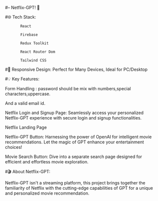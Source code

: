 #– Netflix-GPT! 🌟

#🌐 Tech Stack:

           React

           Firebase

           Redux Toolkit

           React Router Dom

           Tailwind CSS

#📱 Responsive Design: Perfect for Many Devices, Ideal for PC/Desktop

#💡 Key Features:

Form Handling : password should be mix with numbers,special characters,uppercase.

And a valid email id.

Netflix Login and Signup Page: Seamlessly access your personalized Netflix-GPT experience with secure login and signup functionalities.

Netflix Landing Page

Netflix-GPT Button: Harnessing the power of OpenAI for intelligent movie recommendations. Let the magic of GPT enhance your entertainment choices!

Movie Search Button: Dive into a separate search page designed for efficient and effortless movie exploration.

#🎬 About Netflix-GPT:

Netflix-GPT isn't a streaming platform, this project brings together the familiarity of Netflix with the cutting-edge capabilities of GPT for a unique and personalized movie recommendation.
